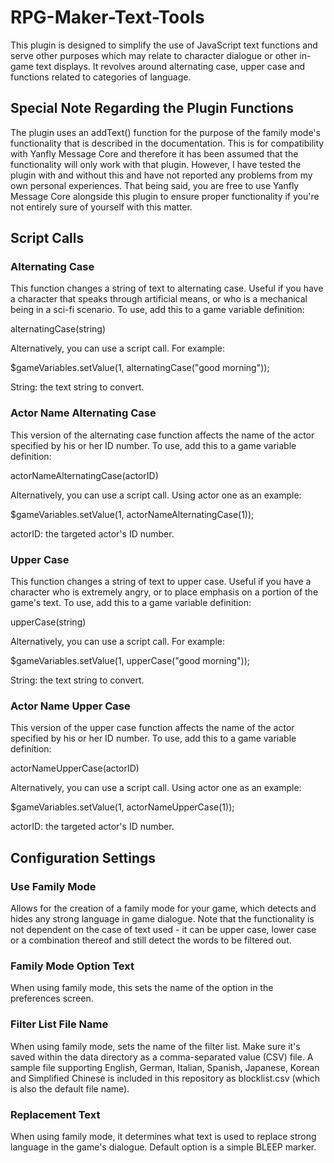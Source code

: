 # RPG-Maker-Text-Tools
This plugin is designed to simplify the use of JavaScript text functions and serve other purposes which may relate to character dialogue or other in-game text displays. It revolves around alternating case, upper case and functions related to categories of language.

## Special Note Regarding the Plugin Functions

The plugin uses an addText() function for the purpose of the family mode's functionality that is described in the documentation. This is for compatibility with Yanfly Message Core and therefore it has been assumed that the functionality will only work with that plugin. However, I have tested the plugin with and without this and have not reported any problems from my own personal experiences. That being said, you are free to use Yanfly Message Core alongside this plugin to ensure proper functionality if you're not entirely sure of yourself with this matter.

## Script Calls

### Alternating Case

This function changes a string of text to alternating case. Useful if you have a character that speaks through artificial means, or who is a mechanical being in a sci-fi scenario. To use, add this to a game variable definition:

alternatingCase(string)

Alternatively, you can use a script call. For example:

$gameVariables.setValue(1, alternatingCase("good morning"));
     
String: the text string to convert.
 
### Actor Name Alternating Case

This version of the alternating case function affects the name of the actor specified by his or her ID number. To use, add this to a game variable definition:

actorNameAlternatingCase(actorID)

Alternatively, you can use a script call. Using actor one as an example:

$gameVariables.setValue(1, actorNameAlternatingCase(1));
     
actorID: the targeted actor's ID number.
 
### Upper Case

This function changes a string of text to upper case. Useful if you have a character who is extremely angry, or to place emphasis on a portion of the game's text. To use, add this to a game variable definition:

upperCase(string)

Alternatively, you can use a script call. For example:

$gameVariables.setValue(1, upperCase("good morning"));
     
String: the text string to convert.

### Actor Name Upper Case
This version of the upper case function affects the name of the actor specified by his or her ID number. To use, add this to a game variable definition:

actorNameUpperCase(actorID)

Alternatively, you can use a script call. Using actor one as an example:

$gameVariables.setValue(1, actorNameUpperCase(1));
     
actorID: the targeted actor's ID number.

## Configuration Settings

### Use Family Mode
Allows for the creation of a family mode for your game, which detects and hides any strong language in game dialogue. Note that the functionality is not dependent on the case of text used - it can be upper case, lower case or a combination thereof and still detect the words to be filtered out.  

### Family Mode Option Text
When using family mode, this sets the name of the option in the preferences screen.

### Filter List File Name
When using family mode, sets the name of the filter list. Make sure it's saved within the data directory as a comma-separated value (CSV) file. A sample file supporting English, German, Italian, Spanish, Japanese, Korean and Simplified Chinese is included in this repository as blocklist.csv (which is also the default file name).

### Replacement Text
When using family mode, it determines what text is used to replace strong language in the game's dialogue. Default option is a simple BLEEP marker.
